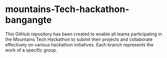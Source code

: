 # mountains-Tech-hackathon-bangangte
This GitHub repository has been created to enable all teams participating in the Mountains Tech Hackathon to submit their projects and collaborate effectively on various hackathon initiatives.
Each branch represents the work of a specific group.
